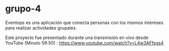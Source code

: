 # grupo-4
Eventops es una aplicación que conecta personas con los mismos intereses para realizar actividades grupales.


Este proyecto fue presentado durante una transmisión en vivo desde YouTube (Minuto 59:50) : https://www.youtube.com/watch?v=L4w3AFfsgs4
